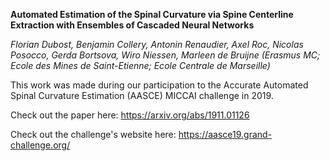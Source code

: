 <b>Automated Estimation of the Spinal Curvature via Spine Centerline Extraction with Ensembles of Cascaded Neural Networks</b>

<i>Florian Dubost, Benjamin Collery, Antonin Renaudier, Axel Roc, Nicolas Posocco, Gerda Bortsova, Wiro Niessen, Marleen de Bruijne (Erasmus MC; Ecole des Mines de Saint-Etienne; Ecole Centrale de Marseille)</i>

This work was made during our participation to the Accurate Automated Spinal Curvature Estimation (AASCE) MICCAI challenge in 2019.

Check out the paper here:
https://arxiv.org/abs/1911.01126

Check out the challenge's website here:
https://aasce19.grand-challenge.org/
